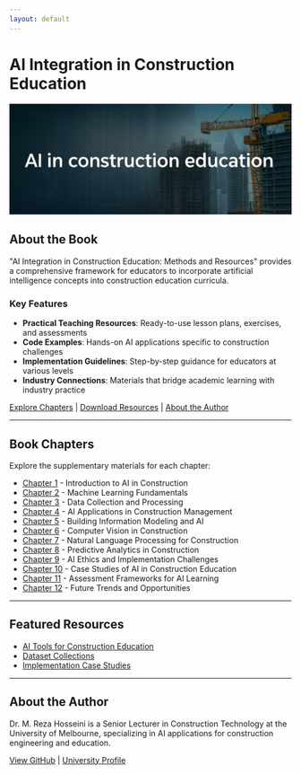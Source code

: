 ```yaml
---
layout: default
---
```


# AI Integration in Construction Education

![Book Cover](images/ai-construction-banner2.jpeg)

## About the Book

"AI Integration in Construction Education: Methods and Resources" provides a comprehensive framework for educators to incorporate artificial intelligence concepts into construction education curricula.

### Key Features

- **Practical Teaching Resources**: Ready-to-use lesson plans, exercises, and assessments
- **Code Examples**: Hands-on AI applications specific to construction challenges
- **Implementation Guidelines**: Step-by-step guidance for educators at various levels
- **Industry Connections**: Materials that bridge academic learning with industry practice

[Explore Chapters](#chapters) | [Download Resources](#resources) | [About the Author](#author)

---

## <a name="chapters"></a>Book Chapters

Explore the supplementary materials for each chapter:

- [Chapter 1](Chapters/Chapter1/) - Introduction to AI in Construction
- [Chapter 2](Chapters/Chapter2/) - Machine Learning Fundamentals
- [Chapter 3](Chapters/Chapter3/) - Data Collection and Processing
- [Chapter 4](Chapters/Chapter4/) - AI Applications in Construction Management
- [Chapter 5](Chapters/Chapter5/) - Building Information Modeling and AI
- [Chapter 6](Chapters/Chapter6/) - Computer Vision in Construction
- [Chapter 7](Chapters/Chapter7/) - Natural Language Processing for Construction
- [Chapter 8](Chapters/Chapter8/) - Predictive Analytics in Construction
- [Chapter 9](Chapters/Chapter9/) - AI Ethics and Implementation Challenges
- [Chapter 10](Chapters/Chapter10/) - Case Studies of AI in Construction Education
- [Chapter 11](Chapters/Chapter11/) - Assessment Frameworks for AI Learning
- [Chapter 12](Chapters/Chapter12/) - Future Trends and Opportunities

---

## <a name="resources"></a>Featured Resources

- [AI Tools for Construction Education](resources/ai-tools.md)
- [Dataset Collections](resources/datasets.md)
- [Implementation Case Studies](resources/case-studies.md)

---

## <a name="author"></a>About the Author

Dr. M. Reza Hosseini is a Senior Lecturer in Construction Technology at the University of Melbourne, specializing in AI applications for construction engineering and education.

[View GitHub](https://github.com/morehosseini) | [University Profile](https://www.unimelb.edu.au/)
